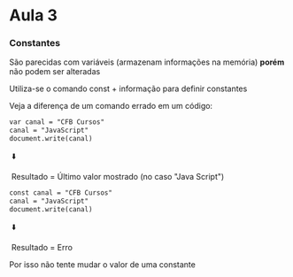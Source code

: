 # Aula 3

###   Constantes

São parecidas com variáveis (armazenam informações na memória) **porém** não podem ser alteradas

Utiliza-se o comando const + informação para definir constantes

Veja a diferença de um comando errado em um código:

```html
var canal = "CFB Cursos"
canal = "JavaScript"
document.write(canal)
```

​                                                         							 :arrow_down: 

​											Resultado = Último valor mostrado (no caso "Java Script")

```html
const canal = "CFB Cursos"
canal = "JavaScript"
document.write(canal)
```

​														 						    :arrow_down:

​											  						   Resultado = Erro

Por isso não tente mudar o valor de uma constante

